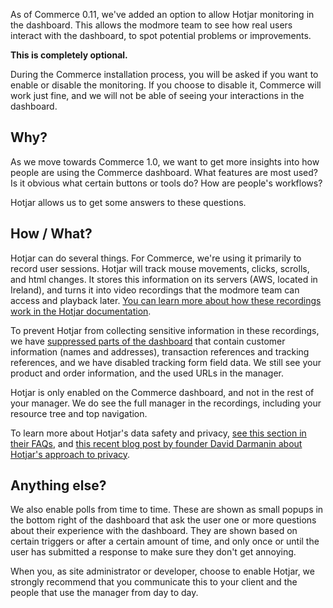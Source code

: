 As of Commerce 0.11, we've added an option to allow Hotjar monitoring in the dashboard. This allows the modmore team to see how real users interact with the dashboard, to spot potential problems or improvements. 

**This is completely optional.**

During the Commerce installation process, you will be asked if you want to enable or disable the monitoring. If you choose to disable it, Commerce will work just fine, and we will not be able of seeing your interactions in the dashboard.

## Why?

As we move towards Commerce 1.0, we want to get more insights into how people are using the Commerce dashboard. What features are most used? Is it obvious what certain buttons or tools do? How are people's workflows?
 
Hotjar allows us to get some answers to these questions.

## How / What?

Hotjar can do several things. For Commerce, we're using it primarily to record user sessions. Hotjar will track mouse movements, clicks, scrolls, and html changes. It stores this information on its servers (AWS, located in Ireland), and turns it into video recordings that the modmore team can access and playback later. [You can learn more about how these recordings work in the Hotjar documentation](https://help.hotjar.com/hc/en-us/articles/115011647627-How-do-Hotjar-Recordings-Work).

To prevent Hotjar from collecting sensitive information in these recordings, we have [suppressed parts of the dashboard](https://help.hotjar.com/hc/en-us/articles/115012439167-Suppressing-Sensitive-Data-in-Recordings) that contain customer information (names and addresses), transaction references and tracking references, and we have disabled tracking form field data. We still see your product and order information, and the used URLs in the manager.

Hotjar is only enabled on the Commerce dashboard, and not in the rest of your manager. We do see the full manager in the recordings, including your resource tree and top navigation.

To learn more about Hotjar's data safety and privacy, [see this section in their FAQs](
https://help.hotjar.com/hc/en-us/sections/115003180467-Privacy-Security-and-Operations), and [this recent blog post by founder David Darmanin about Hotjar's approach to privacy](https://www.hotjar.com/blog/hotjar-approach-privacy).

## Anything else?

We also enable polls from time to time. These are shown as small popups in the bottom right of the dashboard that ask the user one or more questions about their experience with the dashboard. They are shown based on certain triggers or after a certain amount of time, and only once or until the user has submitted a response to make sure they don't get annoying.

When you, as site administrator or developer, choose to enable Hotjar, we strongly recommend that you communicate this to your client and the people that use the manager from day to day. 
